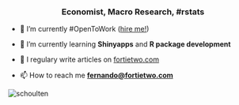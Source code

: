 <h3 align="center">Economist, Macro Research, #rstats</h3>

- 🔭 I’m currently #OpenToWork ([hire me!](https://fortietwo.com/files/Fernando-da-Silva.pdf))

- 🌱 I’m currently learning **Shinyapps** and **R package development**

- 📝 I regulary write articles on [fortietwo.com](https://fortietwo.com/)

- 📫 How to reach me **fernando@fortietwo.com**

<p>&nbsp;<img align="left" src="https://github-readme-stats.vercel.app/api?username=schoulten&show_icons=true" alt="schoulten" /></p>
